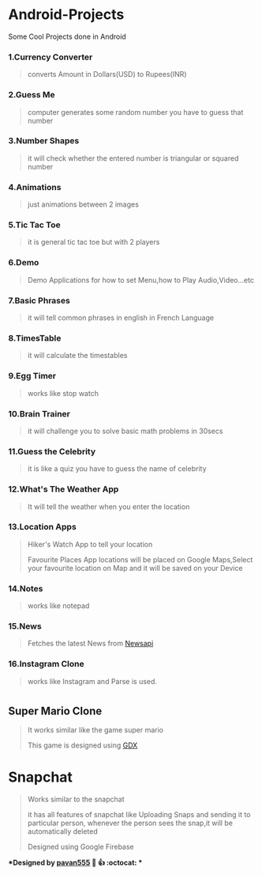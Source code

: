 # Android-Projects
Some Cool Projects done in Android 

### 1.Currency Converter 
   >
   > converts Amount in Dollars(USD) to Rupees(INR)
### 2.Guess Me
   >
   > computer generates some random number you have to guess that number
### 3.Number Shapes
   >
   > it will check whether the entered number is triangular or squared number
### 4.Animations
   >
   > just animations between 2 images 
### 5.Tic Tac Toe
   >
   > it is general tic tac toe but with 2 players 
### 6.Demo
   >
   >Demo Applications for how to set Menu,how to Play Audio,Video...etc
### 7.Basic Phrases
   >
   >it will tell common phrases in english in French Language
### 8.TimesTable
   > it will calculate the timestables
### 9.Egg Timer
   >
   >works like stop watch
### 10.Brain Trainer
   >
   > it will challenge you to solve basic math problems in 30secs
### 11.Guess the Celebrity
   >
   >it is like a quiz you have to guess the name of celebrity
   
### 12.What's The Weather App
   >
   > It will tell the weather when you enter the location
### 13.Location Apps
   > 
   > Hiker's Watch App to tell your location
   >
   >
   > Favourite Places App locations will be placed on Google Maps,Select your favourite location on Map and it will be saved on your Device
### 14.Notes
   > 
   > works like notepad
### 15.News
   > 
   > Fetches the latest News from [Newsapi](https://newsapi.org)
### 16.Instagram Clone
   >
   > works like Instagram and Parse is used.

#

## Super Mario Clone
   >
   > It works similar like the game super mario 
   >
   >
   > This game is designed using [GDX](https://libgdx.badlogicgames.com)
# Snapchat
   > 
   > Works similar to the snapchat
   >
   >
   > it has all features of snapchat like Uploading Snaps and sending it to particular person,
   whenever the person sees the snap,it will be automatically deleted
   >
   >
   > Designed using Google Firebase



__*Designed by [pavan555](https://github.com/pavan555) :metal: :+1: 
:octocat: *__